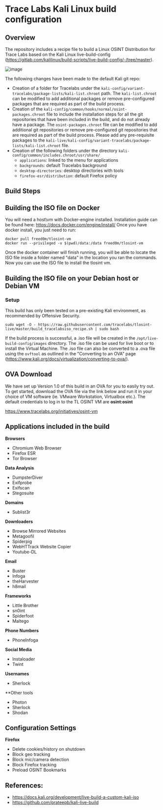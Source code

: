 # Trace Labs Kali Linux build configuration 

## Overview
The repository includes a recipe file to build a Linux OSINT Distribution for Trace Labs based on the Kali Linux live-build-config (https://gitlab.com/kalilinux/build-scripts/live-build-config/-/tree/master).

![image](https://user-images.githubusercontent.com/23207476/99865509-235c4500-2bfa-11eb-89fe-70d6685e1454.png)

The following changes have been made to the default Kali git repo:
* Creation of a folder for Tracelabs under the `kali-config/variant-tracelabs/package-lists/kali-list.chroot` path. The `kali-list.chroot` can be modified to add additional packages or remove pre-configured packages that are required as part of the build process. 
* Creation of the `kali-config/common/hooks/normal/osint-packages.chroot` file to include the installation steps for all the git repositories that have been included in the build, and do not already have a package. The `osint-packages.chroot` file can be modified to add additional git repositories or remove pre-configured git repositories that are required as part of the build process. Please add any pre-requisite packages to the `kali-live/kali-config/variant-tracelabs/package-lists/kali-list.chroot` file. 
* Creation of the following folders under the directory `kali-config/common/includes.chroot/usr/share/` 
    * `applications`: linked to the menu for applications
    * `backgrounds`: default Tracelabs background
    * `desktop-directories`: desktop directories with tools
    * `firefox-esr/distribution`: default Firefox policy

## Build Steps

## Building the ISO file on Docker
You will need a host\vm with Docker-engine installed. Installation guide can be found here: https://docs.docker.com/engine/install/
Once you have docker install, you just need to run:
```
docker pull freed0m/tlosint-vm
docker run --privileged -v $(pwd)/data:/data freed0m/tlosint-vm
```
Once the docker container will finish running, you will be able to locate the ISO file inside a folder named "data" in the location you ran the commands.
Now you can use the ISO file to install the tlosint vm.

## Building the ISO file on your Debian host or Debian VM

### Setup
This build has only been tested on a pre-existing Kali environment, as recommended by Offensive Security. 
```
sudo wget -O - https://raw.githubusercontent.com/tracelabs/tlosint-live/master/build_tracelabsiso_recipe.sh | sudo bash
```
If the build process is successful, a .iso file will be created in the `/opt/live-build-config/images` directory. The .iso file can be used for live boot or to install the Virtual Machine. The .iso file can also be converted to a .ova file using the `ovftool` as outlined in the "Converting to an OVA" page (https://www.kali.org/docs/virtualization/converting-to-ova/).

## OVA Download
We have set up Version 1.0 of this build in an OVA for you to easily try out. To get started, download the OVA file via the link below and run it in your choice of VM software (ie. VMware Workstation, Virtualbox etc.). The default credentials to log in to the TL OSINT VM are **osint:osint**

https://www.tracelabs.org/initiatives/osint-vm

## Applications included in the build 

**Browsers**
* Chromium Web Browser
* Firefox ESR
* Tor Browser

**Data Analysis**
* DumpsterDiver
* Exifprobe
* Exifscan
* Stegosuite

**Domains**
* Sublist3r

**Downloaders**
* Browse Mirrored Websites
* Metagoofil
* Spiderpig
* WebHTTrack Website Copier
* Youtube-DL

**Email**
* Buster
* Infoga
* theHarvester
* h8mail

**Frameworks**
* Little Brother
* sn0int
* Spiderfoot
* Maltego

**Phone Numbers**
* PhoneInfoga

**Social Media**
* Instaloader
* Twint

**Usernames**
* Sherlock

**Other tools
* Photon
* Sherlock
* Shodan

## Configuration Settings
**Firefox**
* Delete cookies/history on shutdown
* Block geo tracking
* Block mic/camera detection
* Block Firefox tracking
* Preload OSINT Bookmarks

## References:
* https://docs.kali.org/development/live-build-a-custom-kali-iso 
* https://github.com/prateepb/kali-live-build 
